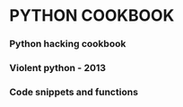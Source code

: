 # PYTHON COOKBOOK

### Python hacking cookbook

### Violent python - 2013

### Code snippets and functions